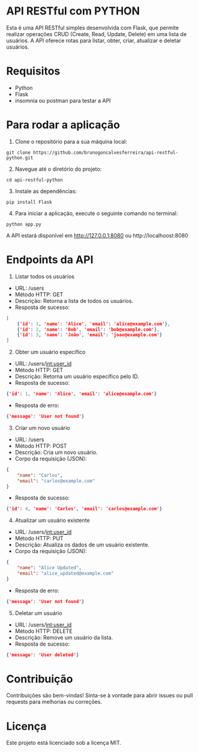 # API RESTful com PYTHON

Esta é uma API RESTful simples desenvolvida com Flask, que permite realizar operações CRUD (Create, Read, Update, Delete) em uma lista de usuários. A API oferece rotas para listar, obter, criar, atualizar e deletar usuários.

# Requisitos
- Python
- Flask
- insomnia ou postman para testar a API

# Para rodar a aplicação

1. Clone o repositório para a sua máquina local:
```git
git clone https://github.com/brunogoncalvesferreira/api-restful-python.git
```

2. Navegue até o diretório do projeto:
```git
cd api-restful-python
```

3. Instale as dependências:
```git
pip install Flask
```

4. Para iniciar a aplicação, execute o seguinte comando no terminal:
```git
python app.py
```

A API estará disponível em http://127.0.0.1:8080 ou http://localhoost:8080

# Endpoints da API
1. Listar todos os usuários

- URL: /users
- Método HTTP: GET
- Descrição: Retorna a lista de todos os usuários.
- Resposta de sucesso:

```json
[
    {'id': 1, 'name': 'Alice', 'email': 'alice@example.com'},
    {'id': 2, 'name': 'Bob', 'email': 'bob@example.com'},
    {'id': 3, 'name': 'João', 'email': 'joao@example.com'}
]
```

2. Obter um usuário específico
- URL: /users/<int:user_id>
- Método HTTP: GET
- Descrição: Retorna um usuário específico pelo ID.
- Resposta de sucesso:

```json
{'id': 1, 'name': 'Alice', 'email': 'alice@example.com'}
```
- Resposta de erro:

```json
{'message': 'User not found'}
```

3. Criar um novo usuário
- URL: /users
- Método HTTP: POST
- Descrição: Cria um novo usuário.
- Corpo da requisição (JSON):

```json
{
    "name": "Carlos",
    "email": "carlos@example.com"
}
```

- Resposta de sucesso:

```json
{'id': 4, 'name': 'Carlos', 'email': 'carlos@example.com'}
```

4. Atualizar um usuário existente
- URL: /users/<int:user_id>
- Método HTTP: PUT
- Descrição: Atualiza os dados de um usuário existente.
- Corpo da requisição (JSON):

```json
{
    "name": "Alice Updated",
    "email": "alice_updated@example.com"
}
```

- Resposta de erro:

```json
{'message': 'User not found'}
```

5. Deletar um usuário
- URL: /users/<int:user_id>
- Método HTTP: DELETE
- Descrição: Remove um usuário da lista.
- Resposta de sucesso:

```json
{'message': 'User deleted'}
```

# Contribuição
Contribuições são bem-vindas! Sinta-se à vontade para abrir issues ou pull requests para melhorias ou correções.

# Licença
Este projeto está licenciado sob a licença MIT.